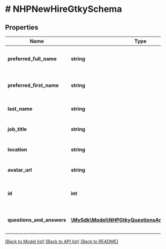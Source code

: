 # # NHPNewHireGtkySchema

## Properties

Name | Type | Description | Notes
------------ | ------------- | ------------- | -------------
**preferred_full_name** | **string** | Preferred full name of the employee | [optional]
**preferred_first_name** | **string** | Preferred first name of the employee | [optional]
**last_name** | **string** | Last name of the employee | [optional]
**job_title** | **string** | Job title of the employee | [optional]
**location** | **string** | Location of the employee | [optional]
**avatar_url** | **string** | URL of the employee&#39;s avatar | [optional]
**id** | **int** | Unique identifier of the employee | [optional]
**questions_and_answers** | [**\MySdk\Model\NHPGtkyQuestionsAndAnswersSchema[]**](NHPGtkyQuestionsAndAnswersSchema.md) | Array of questions and answers | [optional]

[[Back to Model list]](../../README.md#models) [[Back to API list]](../../README.md#endpoints) [[Back to README]](../../README.md)
